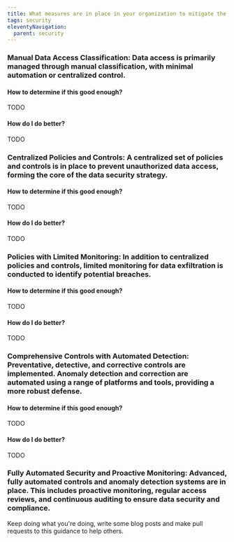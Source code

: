 ```yaml
---
title: What measures are in place in your organization to mitigate the risk of data breaches, including exfiltration, corruption, deletion, and non-availability?
tags: security
eleventyNavigation:
  parent: security
---
```


### **Manual Data Access Classification:** Data access is primarily managed through manual classification, with minimal automation or centralized control.

#### How to determine if this good enough?

TODO

#### How do I do better?

TODO

### **Centralized Policies and Controls:** A centralized set of policies and controls is in place to prevent unauthorized data access, forming the core of the data security strategy.

#### How to determine if this good enough?

TODO

#### How do I do better?

TODO

### **Policies with Limited Monitoring:** In addition to centralized policies and controls, limited monitoring for data exfiltration is conducted to identify potential breaches.

#### How to determine if this good enough?

TODO

#### How do I do better?

TODO

### **Comprehensive Controls with Automated Detection:** Preventative, detective, and corrective controls are implemented. Anomaly detection and correction are automated using a range of platforms and tools, providing a more robust defense.

#### How to determine if this good enough?

TODO

#### How do I do better?

TODO

### **Fully Automated Security and Proactive Monitoring:** Advanced, fully automated controls and anomaly detection systems are in place. This includes proactive monitoring, regular access reviews, and continuous auditing to ensure data security and compliance.

Keep doing what you're doing, write some blog posts and make pull requests to this guidance to help others.
